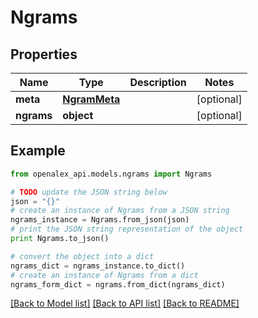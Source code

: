 # Ngrams


## Properties
Name | Type | Description | Notes
------------ | ------------- | ------------- | -------------
**meta** | [**NgramMeta**](NgramMeta.md) |  | [optional] 
**ngrams** | **object** |  | [optional] 

## Example

```python
from openalex_api.models.ngrams import Ngrams

# TODO update the JSON string below
json = "{}"
# create an instance of Ngrams from a JSON string
ngrams_instance = Ngrams.from_json(json)
# print the JSON string representation of the object
print Ngrams.to_json()

# convert the object into a dict
ngrams_dict = ngrams_instance.to_dict()
# create an instance of Ngrams from a dict
ngrams_form_dict = ngrams.from_dict(ngrams_dict)
```
[[Back to Model list]](../README.md#documentation-for-models) [[Back to API list]](../README.md#documentation-for-api-endpoints) [[Back to README]](../README.md)


